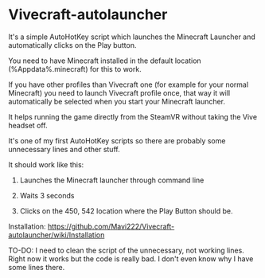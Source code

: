 # Vivecraft-autolauncher
It's a simple AutoHotKey script which launches the Minecraft Launcher and automatically clicks on the Play button. 

You need to have Minecraft installed in the default location (%Appdata%\.minecraft) for this to work.

If you have other profiles than Vivecraft one (for example for your normal Minecraft) you need to launch Vivecraft profile once, that way it will automatically be selected when you start your Minecraft launcher.

It helps running the game directly from the SteamVR without taking the Vive headset off.

It's one of my first AutoHotKey scripts so there are probably some unnecessary lines and other stuff.

It should work like this:

1. Launches the Minecraft launcher through command line

2. Waits 3 seconds

3. Clicks on the 450, 542 location where the Play Button should be.

Installation: https://github.com/Mavi222/Vivecraft-autolauncher/wiki/Installation


TO-DO: I need to clean the script of the unnecessary, not working lines. Right now it works but the code is really bad. I don't even know why I have some lines there.
